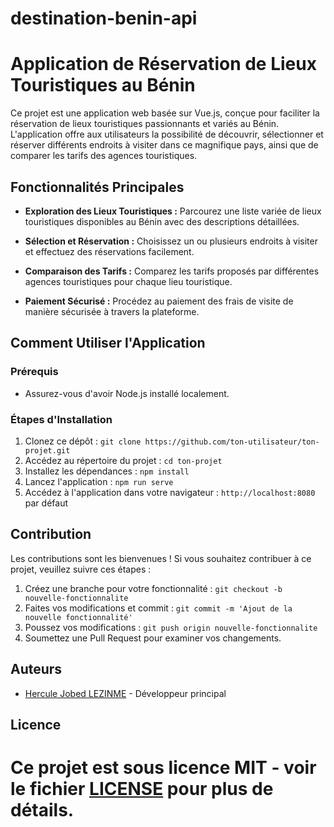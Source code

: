 # destination-benin-api

# Application de Réservation de Lieux Touristiques au Bénin

Ce projet est une application web basée sur Vue.js, conçue pour faciliter la réservation de lieux touristiques passionnants et variés au Bénin. L'application offre aux utilisateurs la possibilité de découvrir, sélectionner et réserver différents endroits à visiter dans ce magnifique pays, ainsi que de comparer les tarifs des agences touristiques.

## Fonctionnalités Principales

- **Exploration des Lieux Touristiques :** Parcourez une liste variée de lieux touristiques disponibles au Bénin avec des descriptions détaillées.
  
- **Sélection et Réservation :** Choisissez un ou plusieurs endroits à visiter et effectuez des réservations facilement.

- **Comparaison des Tarifs :** Comparez les tarifs proposés par différentes agences touristiques pour chaque lieu touristique.

- **Paiement Sécurisé :** Procédez au paiement des frais de visite de manière sécurisée à travers la plateforme.

## Comment Utiliser l'Application

### Prérequis
- Assurez-vous d'avoir Node.js installé localement.

### Étapes d'Installation

1. Clonez ce dépôt : `git clone https://github.com/ton-utilisateur/ton-projet.git`
2. Accédez au répertoire du projet : `cd ton-projet`
3. Installez les dépendances : `npm install`
4. Lancez l'application : `npm run serve`
5. Accédez à l'application dans votre navigateur : `http://localhost:8080` par défaut

## Contribution

Les contributions sont les bienvenues ! Si vous souhaitez contribuer à ce projet, veuillez suivre ces étapes :

1. Créez une branche pour votre fonctionnalité : `git checkout -b nouvelle-fonctionnalite`
2. Faites vos modifications et commit : `git commit -m 'Ajout de la nouvelle fonctionnalité'`
3. Poussez vos modifications : `git push origin nouvelle-fonctionnalite`
4. Soumettez une Pull Request pour examiner vos changements.

## Auteurs

- [Hercule Jobed LEZINME](https://github.com/tonton-hercule) - Développeur principal

## Licence

# Ce projet est sous licence MIT - voir le fichier [LICENSE](LICENSE) pour plus de détails.
